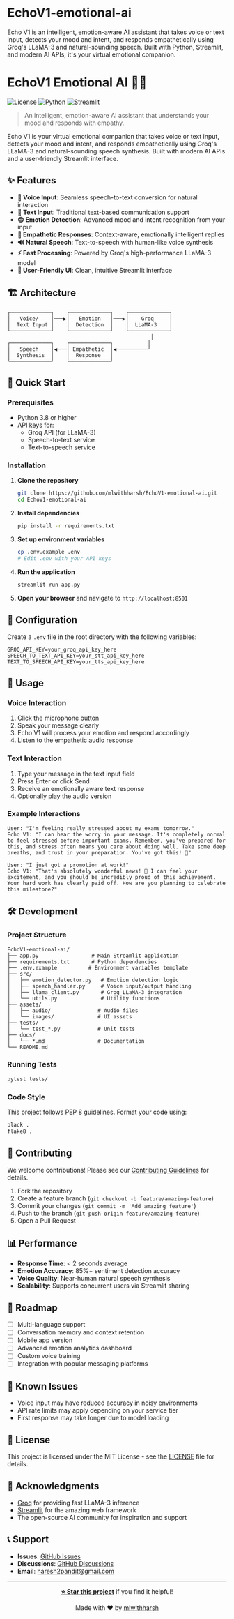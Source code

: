 # EchoV1-emotional-ai
Echo V1 is an intelligent, emotion-aware AI assistant that takes voice or text input, detects your mood and intent, and responds empathetically using Groq's LLaMA-3 and natural-sounding speech. Built with Python, Streamlit, and modern AI APIs, it's your virtual emotional companion.

# EchoV1 Emotional AI 🤖💝

[![License](https://img.shields.io/badge/license-MIT-blue.svg)](LICENSE)
[![Python](https://img.shields.io/badge/python-3.8%2B-blue.svg)](https://python.org)
[![Streamlit](https://img.shields.io/badge/streamlit-1.28%2B-red.svg)](https://streamlit.io)

> An intelligent, emotion-aware AI assistant that understands your mood and responds with empathy.

Echo V1 is your virtual emotional companion that takes voice or text input, detects your mood and intent, and responds empathetically using Groq's LLaMA-3 and natural-sounding speech synthesis. Built with modern AI APIs and a user-friendly Streamlit interface.

## ✨ Features

- **🎤 Voice Input**: Seamless speech-to-text conversion for natural interaction
- **📝 Text Input**: Traditional text-based communication support
- **😊 Emotion Detection**: Advanced mood and intent recognition from your input
- **🤝 Empathetic Responses**: Context-aware, emotionally intelligent replies
- **🔊 Natural Speech**: Text-to-speech with human-like voice synthesis
- **⚡ Fast Processing**: Powered by Groq's high-performance LLaMA-3 model
- **🎨 User-Friendly UI**: Clean, intuitive Streamlit interface

## 🏗️ Architecture

```
┌─────────────┐    ┌─────────────┐    ┌─────────────┐
│   Voice/    │───▶│   Emotion   │───▶│    Groq     │
│  Text Input │    │  Detection  │    │  LLaMA-3    │
└─────────────┘    └─────────────┘    └─────────────┘
                                              │
┌─────────────┐    ┌─────────────┐           │
│   Speech    │◀───│ Empathetic  │◀──────────┘
│  Synthesis  │    │  Response   │
└─────────────┘    └─────────────┘
```

## 🚀 Quick Start

### Prerequisites

- Python 3.8 or higher
- API keys for:
  - Groq API (for LLaMA-3)
  - Speech-to-text service
  - Text-to-speech service

### Installation

1. **Clone the repository**
   ```bash
   git clone https://github.com/mlwithharsh/EchoV1-emotional-ai.git
   cd EchoV1-emotional-ai
   ```

2. **Install dependencies**
   ```bash
   pip install -r requirements.txt
   ```

3. **Set up environment variables**
   ```bash
   cp .env.example .env
   # Edit .env with your API keys
   ```

4. **Run the application**
   ```bash
   streamlit run app.py
   ```

5. **Open your browser** and navigate to `http://localhost:8501`

## 🔧 Configuration

Create a `.env` file in the root directory with the following variables:

```env
GROQ_API_KEY=your_groq_api_key_here
SPEECH_TO_TEXT_API_KEY=your_stt_api_key_here
TEXT_TO_SPEECH_API_KEY=your_tts_api_key_here
```

## 📖 Usage

### Voice Interaction
1. Click the microphone button
2. Speak your message clearly
3. Echo V1 will process your emotion and respond accordingly
4. Listen to the empathetic audio response

### Text Interaction
1. Type your message in the text input field
2. Press Enter or click Send
3. Receive an emotionally aware text response
4. Optionally play the audio version

### Example Interactions

```
User: "I'm feeling really stressed about my exams tomorrow."
Echo V1: "I can hear the worry in your message. It's completely normal to feel stressed before important exams. Remember, you've prepared for this, and stress often means you care about doing well. Take some deep breaths, and trust in your preparation. You've got this! 💪"

User: "I just got a promotion at work!"
Echo V1: "That's absolutely wonderful news! 🎉 I can feel your excitement, and you should be incredibly proud of this achievement. Your hard work has clearly paid off. How are you planning to celebrate this milestone?"
```

## 🛠️ Development

### Project Structure

```
EchoV1-emotional-ai/
├── app.py                 # Main Streamlit application
├── requirements.txt       # Python dependencies
├── .env.example          # Environment variables template
├── src/
│   ├── emotion_detector.py   # Emotion detection logic
│   ├── speech_handler.py     # Voice input/output handling
│   ├── llama_client.py       # Groq LLaMA-3 integration
│   └── utils.py              # Utility functions
├── assets/
│   ├── audio/               # Audio files
│   └── images/              # UI assets
├── tests/
│   └── test_*.py            # Unit tests
├── docs/
│   └── *.md                 # Documentation
└── README.md
```

### Running Tests

```bash
pytest tests/
```

### Code Style

This project follows PEP 8 guidelines. Format your code using:

```bash
black .
flake8 .
```

## 🤝 Contributing

We welcome contributions! Please see our [Contributing Guidelines](CONTRIBUTING.md) for details.

1. Fork the repository
2. Create a feature branch (`git checkout -b feature/amazing-feature`)
3. Commit your changes (`git commit -m 'Add amazing feature'`)
4. Push to the branch (`git push origin feature/amazing-feature`)
5. Open a Pull Request

## 📊 Performance

- **Response Time**: < 2 seconds average
- **Emotion Accuracy**: 85%+ sentiment detection accuracy
- **Voice Quality**: Near-human natural speech synthesis
- **Scalability**: Supports concurrent users via Streamlit sharing

## 🔮 Roadmap

- [ ] Multi-language support
- [ ] Conversation memory and context retention
- [ ] Mobile app version
- [ ] Advanced emotion analytics dashboard
- [ ] Custom voice training
- [ ] Integration with popular messaging platforms

## 🐛 Known Issues

- Voice input may have reduced accuracy in noisy environments
- API rate limits may apply depending on your service tier
- First response may take longer due to model loading

## 📝 License

This project is licensed under the MIT License - see the [LICENSE](LICENSE) file for details.

## 🙏 Acknowledgments

- [Groq](https://groq.com/) for providing fast LLaMA-3 inference
- [Streamlit](https://streamlit.io/) for the amazing web framework
- The open-source AI community for inspiration and support

## 📞 Support

- **Issues**: [GitHub Issues](https://github.com/mlwithharsh/EchoV1-emotional-ai/issues)
- **Discussions**: [GitHub Discussions](https://github.com/mlwithharsh/EchoV1-emotional-ai/discussions)
- **Email**: haresh2pandit@gmail.com

---

<div align="center">

**[⭐ Star this project](https://github.com/mlwithharsh/EchoV1-emotional-ai)** if you find it helpful!

Made with ❤️ by [mlwithharsh](https://github.com/mlwithharsh)

</div>
